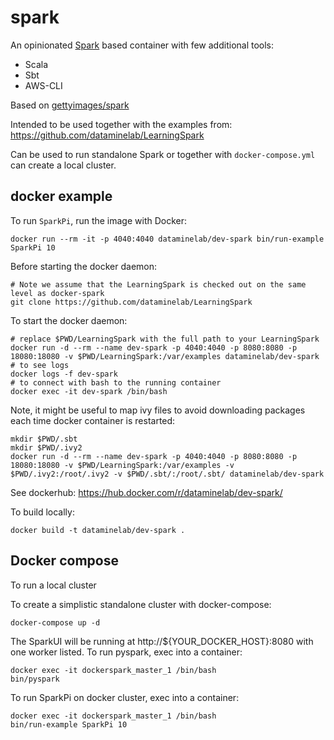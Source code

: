 # spark

An opinionated [Spark](http://spark.apache.org) based container with few additional tools:

* Scala
* Sbt
* AWS-CLI

Based on [gettyimages/spark](https://hub.docker.com/r/gettyimages/spark/) 

Intended to be used together with the examples from:
https://github.com/dataminelab/LearningSpark

Can be used to run standalone Spark or together with `docker-compose.yml` can create a local cluster.

## docker example

To run `SparkPi`, run the image with Docker:

    docker run --rm -it -p 4040:4040 dataminelab/dev-spark bin/run-example SparkPi 10

Before starting the docker daemon:
```
# Note we assume that the LearningSpark is checked out on the same level as docker-spark
git clone https://github.com/dataminelab/LearningSpark
```

To start the docker daemon:

```
# replace $PWD/LearningSpark with the full path to your LearningSpark
docker run -d --rm --name dev-spark -p 4040:4040 -p 8080:8080 -p 18080:18080 -v $PWD/LearningSpark:/var/examples dataminelab/dev-spark
# to see logs
docker logs -f dev-spark
# to connect with bash to the running container
docker exec -it dev-spark /bin/bash
```

Note, it might be useful to map ivy files to avoid downloading packages each time docker container is restarted:
```
mkdir $PWD/.sbt
mkdir $PWD/.ivy2
docker run -d --rm --name dev-spark -p 4040:4040 -p 8080:8080 -p 18080:18080 -v $PWD/LearningSpark:/var/examples -v $PWD/.ivy2:/root/.ivy2 -v $PWD/.sbt/:/root/.sbt/ dataminelab/dev-spark
```

See dockerhub:
https://hub.docker.com/r/dataminelab/dev-spark/

To build locally:

```
docker build -t dataminelab/dev-spark .
```

## Docker compose

To run a local cluster

To create a simplistic standalone cluster with docker-compose:

```
docker-compose up -d
```

The SparkUI will be running at http://${YOUR_DOCKER_HOST}:8080 with one worker listed. To run pyspark, exec into a container:

```
docker exec -it dockerspark_master_1 /bin/bash
bin/pyspark
```

To run SparkPi on docker cluster, exec into a container:

```
docker exec -it dockerspark_master_1 /bin/bash
bin/run-example SparkPi 10
```


